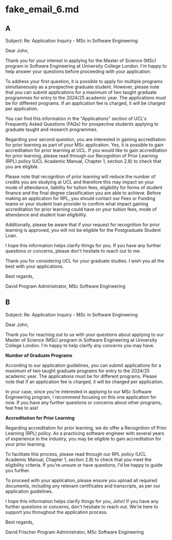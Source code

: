 # fake_email_6.md

## A

Subject: Re: Application Inquiry - MSc in Software Engineering

Dear John,

Thank you for your interest in applying for the Master of Science (MSc) program in Software Engineering at University College London. I'm happy to help answer your questions before proceeding with your application.

To address your first question, it is possible to apply for multiple programs simultaneously as a prospective graduate student. However, please note that you can submit applications for a maximum of two taught graduate programmes for entry to the 2024/25 academic year. The applications must be for different programs. If an application fee is charged, it will be charged per application.

You can find this information in the "Applications" section of UCL's Frequently Asked Questions (FAQs) for prospective students applying to graduate taught and research programmes.

Regarding your second question, you are interested in gaining accreditation for prior learning as part of your MSc application. Yes, it is possible to gain accreditation for prior learning at UCL. If you would like to gain accreditation for prior learning, please read through our Recognition of Prior Learning (RPL) policy (UCL Academic Manual, Chapter 1, section 2.8) to check that you are eligible.

Please note that recognition of prior learning will reduce the number of credits you are studying at UCL and therefore this may impact on your mode of attendance, liability for tuition fees, eligibility for forms of student finance and the final degree classification you are able to achieve. Before making an application for RPL, you should contact our Fees or Funding teams or your student loan provider to confirm what impact gaining accreditation for prior learning could have on your tuition fees, mode of attendance and student loan eligibility.

Additionally, please be aware that if your request for recognition for prior learning is approved, you will not be eligible for the Postgraduate Student Loan.

I hope this information helps clarify things for you. If you have any further questions or concerns, please don't hesitate to reach out to me.

Thank you for considering UCL for your graduate studies. I wish you all the best with your applications.

Best regards,

David
Program Administrator, MSc Software Engineering

## B

Subject: Re: Application Inquiry - MSc in Software Engineering

Dear John,

Thank you for reaching out to us with your questions about applying to our Master of Science (MSc) program in Software Engineering at University College London. I'm happy to help clarify any concerns you may have.

**Number of Graduate Programs**

According to our application guidelines, you can submit applications for a maximum of two taught graduate programs for entry to the 2024/25 academic year. The applications must be for different programs. Please note that if an application fee is charged, it will be charged per application.

In your case, since you're interested in applying to our MSc Software Engineering program, I recommend focusing on this one application for now. If you have any further questions or concerns about other programs, feel free to ask!

**Accreditation for Prior Learning**

Regarding accreditation for prior learning, we do offer a Recognition of Prior Learning (RPL) policy. As a practicing software engineer with several years of experience in the industry, you may be eligible to gain accreditation for your prior learning.

To facilitate this process, please read through our RPL policy (UCL Academic Manual, Chapter 1, section 2.8) to check that you meet the eligibility criteria. If you're unsure or have questions, I'd be happy to guide you further.

To proceed with your application, please ensure you upload all required documents, including any relevant certificates and transcripts, as per our application guidelines.

I hope this information helps clarify things for you, John! If you have any further questions or concerns, don't hesitate to reach out. We're here to support you throughout the application process.

Best regards,

David Frischer
Program Administrator, MSc Software Engineering




